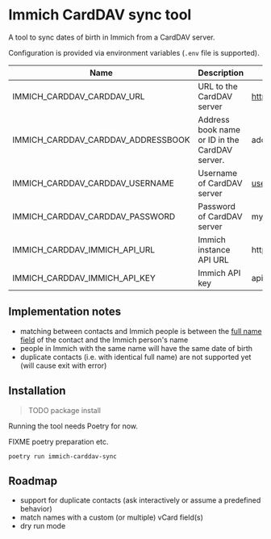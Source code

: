 Immich CardDAV sync tool
========================

A tool to sync dates of birth in Immich from a CardDAV server.

Configuration is provided via environment variables (`.env` file is supported).

| Name                               | Description                                    | Example                       |
|------------------------------------|------------------------------------------------|-------------------------------|
| IMMICH_CARDDAV_CARDDAV_URL         | URL to the CardDAV server                      | https://url.carddav.server    |
| IMMICH_CARDDAV_CARDDAV_ADDRESSBOOK | Address book name or ID in the CardDAV server. | addressbook_name              |
| IMMICH_CARDDAV_CARDDAV_USERNAME    | Username of CardDAV server                     | user@domain.com               |
| IMMICH_CARDDAV_CARDDAV_PASSWORD    | Password of CardDAV server                     | my_secure_password            |
| IMMICH_CARDDAV_IMMICH_API_URL      | Immich instance API URL                        | https://immich_host/api       |
| IMMICH_CARDDAV_IMMICH_API_KEY      | Immich API key                                 | api_key_generated_from_immich |

## Implementation notes

* matching between contacts and Immich people is between
  the [full name field](https://datatracker.ietf.org/doc/html/rfc6350#section-6.2.1) of the contact and the Immich
  person's name
* people in Immich with the same name will have the same date of birth
* duplicate contacts (i.e. with identical full name) are not supported yet (will cause exit with error)

## Installation

> TODO package install

Running the tool needs Poetry for now.

FIXME poetry preparation etc.

```shell
poetry run immich-carddav-sync
```

## Roadmap

* support for duplicate contacts (ask interactively or assume a predefined behavior)
* match names with a custom (or multiple) vCard field(s)
* dry run mode
